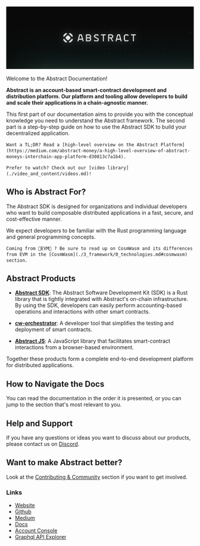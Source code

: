 <!-- # The Abstract Development Platform -->
<!-- This page is a high-level overview of the Abstract Platform, not the SDK or any of our actual products. Hence we should stick to a vocabulary that is familiar to the reader. -->

![SDK Background](resources/abstract_platform/twitter_cover-1.png)

Welcome to the Abstract Documentation!

**Abstract is an account-based smart-contract development and distribution platform. Our platform and tooling allow developers to build and scale their applications in a chain-agnostic manner.**

This first part of our documentation aims to provide you with the conceptual knowledge you need to understand the Abstract framework. The second part is a step-by-step guide on how to use the Abstract SDK to build your decentralized application.

```admonish info
Want a TL;DR? Read a [high-level overview on the Abstract Platform](https://medium.com/abstract-money/a-high-level-overview-of-abstract-moneys-interchain-app-platform-d30813c7a1b4).
```

```admonish info
Prefer to watch? Check out our [video library](./video_and_content/videos.md)!
```

## Who is Abstract For?

The Abstract SDK is designed for organizations and individual developers who want to build composable distributed applications in a fast, secure, and cost-effective manner.

We expect developers to be familiar with the Rust programming language and general programming concepts.

```admonish info
Coming from 👾EVM👾 ? Be sure to read up on CosmWasm and its differences from EVM in the [CosmWasm](./3_framework/0_technologies.md#cosmwasm) section.
```

## Abstract Products

- **[Abstract SDK](3_framework/1_abstract_sdk.md)**: The Abstract Software Development Kit (SDK) is a Rust library that is tightly integrated with Abstract's on-chain infrastructure. By using the SDK, developers can easily perform accounting-based operations and interactions with other smart contracts.

- **[cw-orchestrator](1_products/1_cw_orchestrator.md)**: A developer tool that simplifies the testing and deployment of smart contracts.

- **[Abstract JS](1_products/4_abstract_js.md)**: A JavaScript library that facilitates smart-contract interactions from a browser-based environment.

Together these products form a complete end-to-end development platform for distributed applications.

## How to Navigate the Docs

You can read the documentation in the order it is presented, or you can jump to the section that's most relevant to you.

## Help and Support

If you have any questions or ideas you want to discuss about our products, please contact us
on <a href="https://discord.com/invite/uch3Tq3aym" target="_blank">Discord</a>.

## Want to make Abstract better?

Look at the
[Contributing & Community](./contributing.md) section if you want to get involved.

### Links

<ul>
    <li><a href="https://abstract.money/" target="_blank">Website</a></li>
    <li><a href="https://github.com/AbstractSDK" target="_blank">Github</a></li>
    <li><a href="https://medium.com/@abstractmoney" target="_blank">Medium</a></li>
    <li><a href="https://docs.abstract.money/" target="_blank">Docs</a></li>
    <li><a href="https://console.abstract.money" target="_blank">Account Console</a></li>
    <li><a href="https://api.abstract.money/" target="_blank">Graphql API Explorer</a></li>
</ul>
